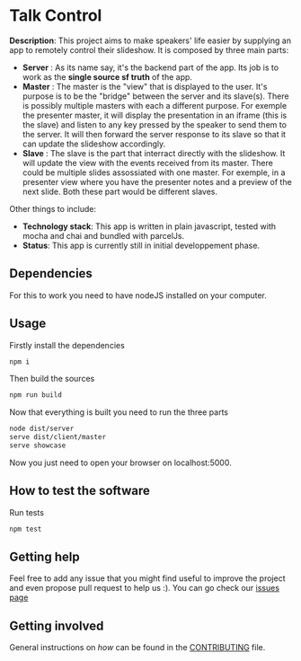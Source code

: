 # Talk Control

**Description**: This project aims to make speakers' life easier by supplying an app to remotely control their slideshow.
It is composed by three main parts:

-   **Server** : As its name say, it's the backend part of the app. Its job is to work as the **single source sf truth** of the app.
-   **Master** : The master is the "view" that is displayed to the user. It's purpose is to be the "bridge" between the server and its slave(s). There is possibly multiple masters with each a different purpose. For exemple the presenter master, it will display the presentation in an iframe (this is the slave) and listen to any key pressed by the speaker to send them to the server. It will then forward the server response to its slave so that it can update the slideshow accordingly.
-   **Slave** : The slave is the part that interract directly with the slideshow. It will update the view with the events received from its master. There could be multiple slides assossiated with one master. For exemple, in a presenter view where you have the presenter notes and a preview of the next slide. Both these part would be different slaves.

Other things to include:

-   **Technology stack**: This app is written in plain javascript, tested with mocha and chai and bundled with parcelJs.
-   **Status**: This app is currently still in initial developpement phase.

## Dependencies

For this to work you need to have nodeJS installed on your computer.

## Usage

Firstly install the dependencies

```sh
npm i
```

Then build the sources

```sh
npm run build
```

Now that everything is built you need to run the three parts

```sh
node dist/server
serve dist/client/master
serve showcase
```

Now you just need to open your browser on localhost:5000.

## How to test the software

Run tests

```sh
npm test
```

## Getting help

Feel free to add any issue that you might find useful to improve the project and even propose pull request to help us :).
You can go check our [issues page]('https://github.com/sfeir-open-source/talk-control/issues')

## Getting involved

General instructions on _how_ can be found in the [CONTRIBUTING](CONTRIBUTING.md) file.
